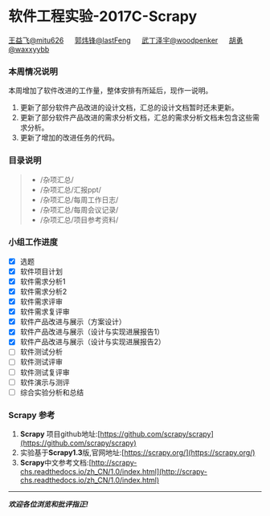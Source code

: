 # 软件工程实验-2017C-Scrapy
[王益飞@mitu626](https://github.com/mitu626) &emsp; [郭炜锋@lastFeng](https://github.com/lastFeng) &emsp; [武丁泽宇@woodpenker](https://github.com/woodpenker) &emsp; [胡勇@waxxyybb](https://github.com/waxxyybb)
### 本周情况说明
 本周增加了软件改进的工作量，整体安排有所延后，现作一说明。

 1. 更新了部分软件产品改进的设计文档，汇总的设计文档暂时还未更新。
 2. 更新了部分软件产品改进的需求分析文档，汇总的需求分析文档未包含这些需求分析。
 3. 更新了增加的改进任务的代码。
### 目录说明
>- /杂项汇总/
>- /杂项汇总/汇报ppt/
>- /杂项汇总/每周工作日志/
>- /杂项汇总/每周会议记录/
>- /杂项汇总/项目参考资料/
### 小组工作进度
- [x] 选题
- [x] 软件项目计划
- [x] 软件需求分析1 
- [x] 软件需求分析2
- [x] 软件需求评审
- [x] 软件需求复评审
- [x] 软件产品改进与展示（方案设计）
- [x] 软件产品改进与展示（设计与实现进展报告1）
- [x] 软件产品改进与展示（设计与实现进展报告2）
- [ ] 软件测试分析
- [ ] 软件测试评审
- [ ] 软件测试复评审
- [ ] 软件演示与测评
- [ ] 综合实验分析和总结
### Scrapy 参考
1. **Scrapy** 项目github地址:[https://github.com/scrapy/scrapy](https://github.com/scrapy/scrapy)
2. 实验基于**Scrapy1.3**版,官网地址:[https://scrapy.org/](https://scrapy.org/)
3. **Scrapy**中文参考文档:[http://scrapy-chs.readthedocs.io/zh_CN/1.0/index.html](http://scrapy-chs.readthedocs.io/zh_CN/1.0/index.html)


___
***欢迎各位浏览和批评指正!***
